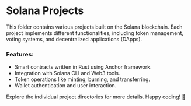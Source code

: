 # Solana Projects

This folder contains various projects built on the Solana blockchain. Each project implements different functionalities, including token management, voting systems, and decentralized applications (DApps).

### Features:
- Smart contracts written in Rust using Anchor framework.
- Integration with Solana CLI and Web3 tools.
- Token operations like minting, burning, and transferring.
- Wallet authentication and user interaction.

Explore the individual project directories for more details. Happy coding! 🚀


